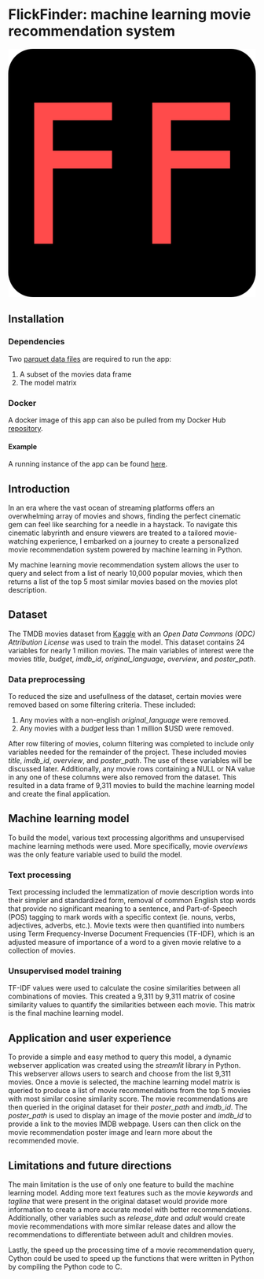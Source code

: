# FlickFinder: machine learning movie recommendation system
![alt text](./static/android-chrome-512x512.png)

## Installation
### Dependencies
Two [parquet data files](https://files.stratz.me/FlickFinder) are required to run the app:

1. A subset of the movies data frame
2. The model matrix

### Docker
A docker image of this app can also be pulled from my Docker Hub [repository](https://hub.docker.com/r/dswede43/flickfinder).

#### Example
A running instance of the app can be found [here](https://flickfinder.stratz.me).

## Introduction
In an era where the vast ocean of streaming platforms offers an overwhelming array of movies and shows,
finding the perfect cinematic gem can feel like searching for a needle in a haystack. To navigate this
cinematic labyrinth and ensure viewers are treated to a tailored movie-watching experience, I embarked
on a journey to create a personalized movie recommendation system powered by machine learning in Python.

My machine learning movie recommendation system allows the user to query and select from a list of nearly
10,000 popular movies, which then returns a list of the top 5 most similar movies based on the movies plot description.

## Dataset
The TMDB movies dataset from [Kaggle](https://www.kaggle.com/datasets/asaniczka/tmdb-movies-dataset-2023-930k-movies)
with an *Open Data Commons (ODC) Attribution License* was used to train the model. This dataset contains
24 variables for nearly 1 million movies. The main variables of interest were the movies *title*, *budget*,
*imdb_id*, *original_language*, *overview*, and *poster_path*.

### Data preprocessing
To reduced the size and usefullness of the dataset, certain movies were removed based on some filtering
criteria. These included:
1. Any movies with a non-english *original_language* were removed.
2. Any movies with a *budget* less than 1 million $USD were removed.

After row filtering of movies, column filtering was completed to include only variables needed for the
remainder of the project. These included movies *title*, *imdb_id*, *overview*, and *poster_path*. The
use of these variables will be discussed later. Additionally, any movie rows containing a NULL or NA
value in any one of these columns were also removed from the dataset. This resulted in a data frame of
9,311 movies to build the machine learning model and create the final application.

## Machine learning model
To build the model, various text processing algorithms and unsupervised machine learning methods were used.
More specifically, movie *overviews* was the only feature variable used to build the model.

### Text processing
Text processing included the lemmatization of movie description words into their simpler and standardized
form, removal of common English stop words that provide no significant meaning to a sentence, and
Part-of-Speech (POS) tagging to mark words with a specific context (ie. nouns, verbs, adjectives,
adverbs, etc.). Movie texts were then quantified into numbers using Term Frequency-Inverse Document
Frequencies (TF-IDF), which is an adjusted measure of importance of a word to a given movie relative
to a collection of movies.

### Unsupervised model training
TF-IDF values were used to calculate the cosine similarities between all combinations of movies.
This created a 9,311 by 9,311 matrix of cosine similarity values to quantify the similarities between
each movie. This matrix is the final machine learning model.

## Application and user experience
To provide a simple and easy method to query this model, a dynamic webserver application was created
using the *streamlit* library in Python. This webserver allows users to search and choose from the list
9,311 movies. Once a movie is selected, the machine learning model matrix is queried to produce a list
of movie recommendations from the top 5 movies with most similar cosine similarity score. The movie
recommendations are then queried in the original dataset for their *poster_path* and *imdb_id*. The
*poster_path* is used to display an image of the movie poster and *imdb_id* to provide a link to the
movies IMDB webpage. Users can then click on the movie recommendation poster image and learn more about
the recommended movie.

## Limitations and future directions
The main limitation is the use of only one feature to build the machine learning model. Adding more text
features such as the movie *keywords* and *tagline* that were present in the original dataset would
provide more information to create a more accurate model with better recommendations. Additionally,
other variables such as *release_date* and *adult* would create movie recommendations with more similar
release dates and allow the recommendations to differentiate between adult and children movies.

Lastly, the speed up the processing time of a movie recommendation query, Cython could be used to speed
up the functions that were written in Python by compiling the Python code to C.

